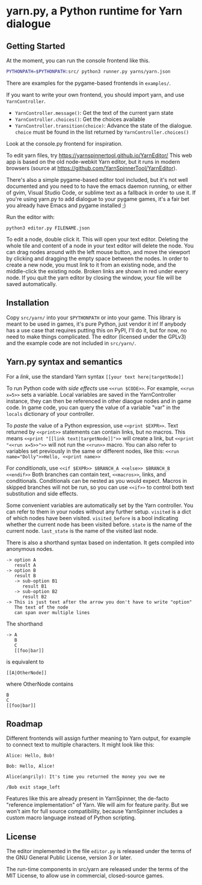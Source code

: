 yarn.py, a Python runtime for Yarn dialogue
===========================================

Getting Started 
---------------

At the moment, you can run the console frontend like this.

```bash
PYTHONPATH=$PYTHONPATH:src/ python3 runner.py yarns/yarn.json
```

There are examples for the pygame-based frontends in `examples/`.

If you want to write your own frontend, you should import yarn, and use
`YarnController`.

- `YarnController.message()`: Get the text of the current yarn state
- `YarnController.choices()`: Get the choices available
- `YarnController.transition(choice)`: Advance the state of the dialogue.
  `choice` must be found in the list returned by `YarnController.choices()`

Look at the console.py frontend for inspiration.

To edit yarn files, try https://yarnspinnertool.github.io/YarnEditor/
This web app is based on the old node-webkit Yarn editor, but it runs in
modern browsers (source at https://github.com/YarnSpinnerTool/YarnEditor).

There's also a simple pygame-based editor tool included, but it's not well
documented and you need to to have the emacs daemon running, or either of gvim,
Visual Studio Code, or sublime text as a fallback in order to use it.
If you're using yarn.py to add dialogue to your pygame games, it's a fair bet
you already have Emacs and pygame installed ;)

Run the editor with:
```
python3 editor.py FILENAME.json
```
To edit a node, double click it. This will open your text editor. Deleting the
whole tile and content of a node in your text editor will delete the node.
You can drag nodes around with the left mouse button, and move the viewport by
clicking and dragging the empty space between the nodes.
In order to create a new node, you must link to it from an existing node, and
the middle-click the existing node. Broken links are shown in red under every
node.
If you quit the yarn editor by closing the window, your file will be saved
automatically.

Installation
------------

Copy `src/yarn/` into your `$PYTHONPATH` or into your game. This library is 
meant to be used in games, it's pure Python, just vendor it in! If anybody has
a use case that requires putting this on PyPI, I'll do it, but for now, no need
to make things complicated.
The editor (licensed under the GPLv3) and the example code are not included in
`src/yarn/`.

Yarn.py syntax and semantics
----------------------------

For a *link*, use the standard Yarn syntax `[[your text here|targetNode]]`

To run Python code with *side effects* use `<<run $CODE>>`.
For example, `<<run x=5>>` sets a variable.
Local variables are saved in the YarnController instance, they can then be
referenced in other diaogue nodes and in game code. In game code, you can
query the value of a variable "var" in the `locals` dictionary of your
controller.

To *paste* the value of a Python expression, use `<<print $EXPR>>`.
Text returned by `<<print>>` statements can contain links, but no macros.
This means `<<print "[[link text|targetNode]]">>` will create a link, but
`<<print "<<run x=5>>">>` will not run the `<<run>>` macro. You can also refer
to variables set previously in the same or different nodes, like this:
`<<run name="Dolly">>Hello, <<print name>>`

For *conditionals*, use `<<if $EXPR>> $BRANCH_A <<else>> $BRANCH_B <<endif>>`
Both branches can contain text, `<<macros>>`, links, and conditionals.
Conditionals can be nested as you would expect. Macros in skipped branches will
not be run, so you can use `<<if>>` to control both text substitution and side
effects.

Some convenient variables are automatically set by the Yarn controller. You can
refer to them in your nodes without any further setup. `visited` is a dict of
which nodes have been visited. `visited_before` is a bool indicating whether
the current node has been visited before. `state` is the name of the current
node. `last_state` is the name of the visited last node.

There is also a shorthand syntax based on indentation. It gets compiled into
anonymous nodes. 
```
-> option A
   result A
-> option B
   result B
   -> sub-option B1
      result B1
   -> sub-option B2
      result B2
-> This is just text after the arrow you don't have to write "option"
   The text of the node
   can span over multiple lines
```

The shorthand
```
-> A
   B
   C
   [[foo|bar]]
```
is equivalent to 
```
[[A|OtherNode]]
```
where OtherNode contains
```
B
C
[[foo|bar]]
```

Roadmap
-------
Different frontends will assign further meaning to Yarn output, for 
example to connect text to multiple characters. It might look 
like this:

```
Alice: Hello, Bob!

Bob: Hello, Alice!

Alice(angrily): It's time you returned the money you owe me

/Bob exit stage_left
``` 

Features like this are already present in YarnSpinner, the de-facto "reference
implementation" of Yarn. We will aim for feature parity. But we won't aim for
full source compatibility, because YarnSpinner includes a custom macro language
instead of Python scripting.

License
-------
The editor implemented in the file `editor.py` is released under the terms of 
the GNU General Public License, version 3 or later.

The run-time components in src/yarn are released under the terms of the 
MIT License, to allow use in commercial, closed-source games.
